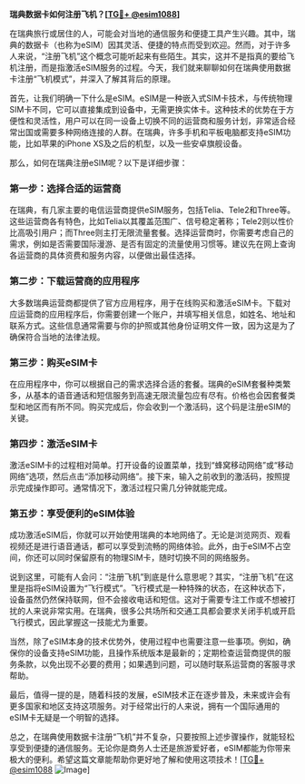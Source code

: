 **瑞典数据卡如何注册飞机？[[TG💪+ @esim1088](https://t.me/s/esim1088)]**

在瑞典旅行或居住的人，可能会对当地的通信服务和便捷工具产生兴趣。其中，瑞典的数据卡（也称为eSIM）因其灵活、便捷的特点而受到欢迎。然而，对于许多人来说，“注册飞机”这个概念可能听起来有些陌生。其实，这并不是指真的要给飞机注册，而是指激活eSIM服务的过程。今天，我们就来聊聊如何在瑞典使用数据卡注册“飞机模式”，并深入了解其背后的原理。

首先，让我们明确一下什么是eSIM。eSIM是一种嵌入式SIM卡技术，与传统物理SIM卡不同，它可以直接集成到设备中，无需更换实体卡。这种技术的优势在于方便性和灵活性，用户可以在同一设备上切换不同的运营商和服务计划，非常适合经常出国或需要多种网络连接的人群。在瑞典，许多手机和平板电脑都支持eSIM功能，比如苹果的iPhone XS及之后的机型，以及一些安卓旗舰设备。

那么，如何在瑞典注册eSIM呢？以下是详细步骤：

### **第一步：选择合适的运营商**
在瑞典，有几家主要的电信运营商提供eSIM服务，包括Telia、Tele2和Three等。这些运营商各有特色，比如Telia以其覆盖范围广、信号稳定著称；Tele2则以性价比高吸引用户；而Three则主打无限流量套餐。选择运营商时，你需要考虑自己的需求，例如是否需要国际漫游、是否有固定的流量使用习惯等。建议先在网上查询各运营商的具体资费和服务内容，以便做出最佳选择。

### **第二步：下载运营商的应用程序**
大多数瑞典运营商都提供了官方应用程序，用于在线购买和激活eSIM卡。下载对应运营商的应用程序后，你需要创建一个账户，并填写相关信息，如姓名、地址和联系方式。这些信息通常需要与你的护照或其他身份证明文件一致，因为这是为了确保符合当地的法律法规。

### **第三步：购买eSIM卡**
在应用程序中，你可以根据自己的需求选择合适的套餐。瑞典的eSIM套餐种类繁多，从基本的语音通话和短信服务到高速无限流量包应有尽有。价格也会因套餐类型和地区而有所不同。购买完成后，你会收到一个激活码，这个码是注册eSIM的关键。

### **第四步：激活eSIM卡**
激活eSIM卡的过程相对简单。打开设备的设置菜单，找到“蜂窝移动网络”或“移动网络”选项，然后点击“添加移动网络”。接下来，输入之前收到的激活码，按照提示完成操作即可。通常情况下，激活过程只需几分钟就能完成。

### **第五步：享受便利的eSIM体验**
成功激活eSIM后，你就可以开始使用瑞典的本地网络了。无论是浏览网页、观看视频还是进行语音通话，都可以享受到流畅的网络体验。此外，由于eSIM不占空间，你还可以同时保留原有的物理SIM卡，随时切换不同的网络服务。

说到这里，可能有人会问：“注册飞机”到底是什么意思呢？其实，“注册飞机”在这里是指将eSIM设置为“飞行模式”。飞行模式是一种特殊的状态，在这种状态下，设备虽然仍然保持联网，但不会接收电话和短信。这对于需要专注工作或不想被打扰的人来说非常实用。在瑞典，很多公共场所和交通工具都会要求关闭手机或开启飞行模式，因此掌握这一技能尤为重要。

当然，除了eSIM本身的技术优势外，使用过程中也需要注意一些事项。例如，确保你的设备支持eSIM功能，且操作系统版本是最新的；定期检查运营商提供的服务条款，以免出现不必要的费用；如果遇到问题，可以随时联系运营商的客服寻求帮助。

最后，值得一提的是，随着科技的发展，eSIM技术正在逐步普及，未来或许会有更多国家和地区支持这项服务。对于经常出行的人来说，拥有一个国际通用的eSIM卡无疑是一个明智的选择。

总之，在瑞典使用数据卡注册“飞机”并不复杂，只要按照上述步骤操作，就能轻松享受到便捷的通信服务。无论你是商务人士还是旅游爱好者，eSIM都能为你带来极大的便利。希望这篇文章能帮助你更好地了解和使用这项技术！[[TG💪+ @esim1088](https://t.me/s/esim1088) ![Image](https://i.postimg.cc/4NQfJmqS/Snipaste-2025-05-13-00-14-12.png)]